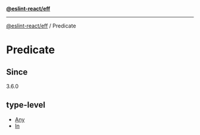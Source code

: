 [**@eslint-react/eff**](../../README.md)

***

[@eslint-react/eff](../../README.md) / Predicate

# Predicate

## Since

3.6.0

## type-level

- [Any](type-aliases/Any.md)
- [In](type-aliases/In.md)

